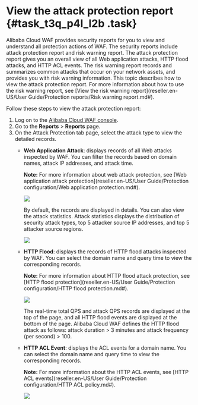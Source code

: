 # View the attack protection report {#task_t3q_p4l_l2b .task}

Alibaba Cloud WAF provides security reports for you to view and understand all protection actions of WAF. The security reports include attack protection report and risk warning report. The attack protection report gives you an overall view of all Web application attacks, HTTP flood attacks, and HTTP ACL events. The risk warning report records and summarizes common attacks that occur on your network assets, and provides you with risk warning information. This topic describes how to view the attack protection report. For more information about how to use the risk warning report, see [View the risk warning report](reseller.en-US/User Guide/Protection reports/Risk warning report.md#).

Follow these steps to view the attack protection report:

1.  Log on to the [Alibaba Cloud WAF console](https://partners-intl.console.aliyun.com/#/waf). 
2.  Go to the **Reports** \> **Reports** page. 
3.  On the Attack Protection tab page, select the attack type to view the detailed records. 
    -   **Web Application Attack**: displays records of all Web attacks inspected by WAF. You can filter the records based on domain names, attack IP addresses, and attack time.

        **Note:** For more information about web attack protection, see [Web application attack protection](reseller.en-US/User Guide/Protection configuration/Web application protection.md#).

        ![](http://static-aliyun-doc.oss-cn-hangzhou.aliyuncs.com/assets/img/15573/15480425917104_en-US.jpg)

        By default, the records are displayed in details. You can also view the attack statistics. Attack statistics displays the distribution of security attack types, top 5 attacker source IP addresses, and top 5 attacker source regions.

        ![](http://static-aliyun-doc.oss-cn-hangzhou.aliyuncs.com/assets/img/15573/15480425917105_en-US.jpg)

    -   **HTTP Flood**: displays the records of HTTP flood attacks inspected by WAF. You can select the domain name and query time to view the corresponding records.

        **Note:** For more information about HTTP flood attack protection, see [HTTP flood protection](reseller.en-US/User Guide/Protection configuration/HTTP flood protection.md#).

        ![](http://static-aliyun-doc.oss-cn-hangzhou.aliyuncs.com/assets/img/15573/15480425917106_en-US.jpg)

        The real-time total QPS and attack QPS records are displayed at the top of the page, and all HTTP flood events are displayed at the bottom of the page. Alibaba Cloud WAF defines the HTTP flood attack as follows: attack duration \> 3 minutes and attack frequency \(per second\) \> 100.

    -   **HTTP ACL Event**: displays the ACL events for a domain name. You can select the domain name and query time to view the corresponding records.

        **Note:** For more information about the HTTP ACL events, see [HTTP ACL events](reseller.en-US/User Guide/Protection configuration/HTTP ACL policy.md#).

        ![](http://static-aliyun-doc.oss-cn-hangzhou.aliyuncs.com/assets/img/15573/15480425917107_en-US.jpg)


